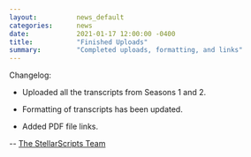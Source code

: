 ```yaml
---
layout:          news_default
categories:      news
date:            2021-01-17 12:00:00 -0400
title:           "Finished Uploads"
summary:         "Completed uploads, formatting, and links"
---
```


Changelog:

* Uploaded all the transcripts from Seasons 1 and 2.

* Formatting of transcripts has been updated.

* Added PDF file links.

-- [The StellarScripts Team](https://stellarscripts.tumblr.com/)
